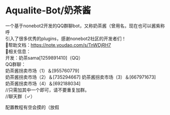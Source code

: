 ﻿# Aqualite-Bot/奶茶酱
一个基于nonebot2开发的QQ群聊bot，又称奶茶酱（曾用名，现在也可以酱紫称呼  
引入了很多优秀的plugins，感谢nonebot2社区的开发者们！  
🌟帮助文档：https://note.youdao.com/s/TnWDjRH7  
🤯相关信息：  
开发：奶茶sama[1259891410]（QQ）  
QQ群聊：  
奶茶酱拐卖市场（1）＆[955760779]  
奶茶酱拐卖市场（2）＆[735294667] 
奶茶酱拐卖市场（3）＆[667971673]  
奶茶酱拐卖市场（4）＆[692188034]  
//只需加其中一个即可，请不要重复加群。  
//聊天群（✓）  

配置教程有空会摸的（放假

